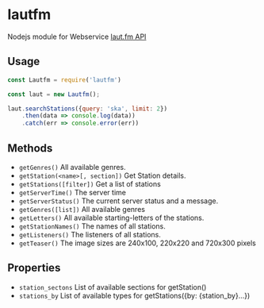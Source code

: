 # lautfm

Nodejs module for Webservice [laut.fm API](http://api.laut.fm)

## Usage

```javascript
const Lautfm = require('lautfm')

const laut = new Lautfm();

laut.searchStations({query: 'ska', limit: 2})
    .then(data => console.log(data))
    .catch(err => console.error(err))
```

## Methods

* `getGenres()` All available genres. 
* `getStation(<name>[, section])` Get Station details.
* `getStations([filter])` Get a list of stations
* `getServerTime()` The server time
* `getServerStatus()` The current server status and a message.
* `getGenres([list])` All available genres
* `getLetters()` All available starting-letters of the stations.
* `getStationNames()` The names of all stations.
* `getListeners()` The listeners of all stations.
* `getTeaser()` The image sizes are 240x100, 220x220 and 720x300 pixels

## Properties
* `station_sectons` List of available sections for getStation()
* `stations_by` List of available types for getStations({by: {station_by}...})

